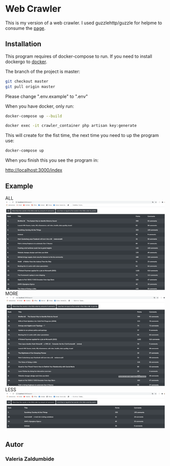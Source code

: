 # Web Crawler

This is my version of a web crawler. I used guzzlehttp/guzzle for helpme to consume the
[page](https://news.ycombinator.com).

## Installation

This program requires of docker-compose to run.
If you need to install dockergo to [docker](https://www.docker.com/).

The branch of the project is master:

```bash
git checkout master
git pull origin master
```
Please change ".env.example" to ".env"

When you have docker, only run:

```bash
docker-compose up --build
```

```bash
docker exec -it crawler_container php artisan key:generate
```


This will create for the fist time, the next time you need to up the program use:
```bash
docker-compose up
```
When you finish this you see the program in:

[http://localhost:3000/index](http://localhost:3000/index)

## Example
ALL
![ALL](ALL.png)
MORE
![MORE](MORE.png)
LESS
![LESS](LESS.png)

## Autor

### Valeria Zaldumbide
